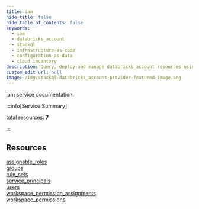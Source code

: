```yaml
---
title: iam
hide_title: false
hide_table_of_contents: false
keywords:
  - iam
  - databricks_account
  - stackql
  - infrastructure-as-code
  - configuration-as-data
  - cloud inventory
description: Query, deploy and manage databricks_account resources using SQL
custom_edit_url: null
image: /img/stackql-databricks_account-provider-featured-image.png
---
```


iam service documentation.

:::info[Service Summary]

total resources: __7__  

:::

## Resources
<div class="row">
<div class="providerDocColumn">
<a href="/services/iam/assignable_roles/">assignable_roles</a><br />
<a href="/services/iam/groups/">groups</a><br />
<a href="/services/iam/rule_sets/">rule_sets</a><br />
<a href="/services/iam/service_principals/">service_principals</a>
</div>
<div class="providerDocColumn">
<a href="/services/iam/users/">users</a><br />
<a href="/services/iam/workspace_permission_assignments/">workspace_permission_assignments</a><br />
<a href="/services/iam/workspace_permissions/">workspace_permissions</a>
</div>
</div>